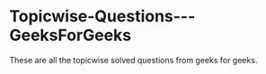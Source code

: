 # Topicwise-Questions---GeeksForGeeks
These are all the topicwise solved questions from geeks for geeks.
